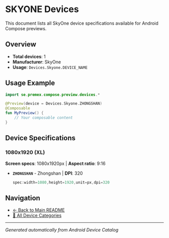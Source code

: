 # SKYONE Devices

This document lists all SkyOne device specifications available for Android Compose previews.

## Overview

- **Total devices**: 1
- **Manufacturer**: SkyOne
- **Usage**: `Devices.Skyone.DEVICE_NAME`

## Usage Example

```kotlin
import se.premex.compose.preview.devices.*

@Preview(device = Devices.Skyone.ZHONGSHAN)
@Composable
fun MyPreview() {
    // Your composable content
}
```

## Device Specifications

### 1080x1920 (XL)

**Screen specs**: 1080x1920px | **Aspect ratio**: 9:16

- **`ZHONGSHAN`** - Zhongshan | **DPI**: 320
  ```kotlin
  spec:width=1080,height=1920,unit=px,dpi=320
  ```

## Navigation

- [← Back to Main README](../../README.md)
- [📱 All Device Categories](../README.md)

---
*Generated automatically from Android Device Catalog*
